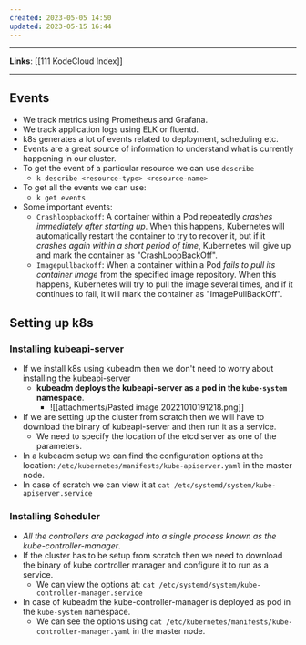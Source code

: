 ```yaml
---
created: 2023-05-05 14:50
updated: 2023-05-15 16:44
---
```

---
**Links**: [[111 KodeCloud Index]]

---
## Events
- We track metrics using Prometheus and Grafana.
- We track application logs using ELK or fluentd.
- k8s generates a lot of events related to deployment, scheduling etc.
- Events are a great source of information to understand what is currently happening in our cluster.
- To get the event of a particular resource we can use `describe`
	- `k describe <resource-type> <resource-name>`
- To get all the events we can use:
	- `k get events`
- Some important events:
	- `Crashloopbackoff`: A container within a Pod repeatedly *crashes immediately after starting up*. When this happens, Kubernetes will automatically restart the container to try to recover it, but if it *crashes again within a short period of time*, Kubernetes will give up and mark the container as "CrashLoopBackOff".
	- `Imagepullbackoff`: When a container within a Pod *fails to pull its container image* from the specified image repository. When this happens, Kubernetes will try to pull the image several times, and if it continues to fail, it will mark the container as "ImagePullBackOff".

## Setting up k8s
### Installing kubeapi-server
- If we install k8s using kubeadm then we don't need to worry about installing the kubeapi-server 
	- **kubeadm deploys the kubeapi-server as a pod in the `kube-system` namespace**.
		- ![[attachments/Pasted image 20221010191218.png]]
- If we are setting up the cluster from scratch then we will have to download the binary of kubeapi-server and then run it as a service.
	- We need to specify the location of the etcd server as one of the parameters.
- In a kubeadm setup we can find the configuration options at the location: `/etc/kubernetes/manifests/kube-apiserver.yaml` in the master node.
- In case of scratch we can view it at `cat /etc/systemd/system/kube-apiserver.service`

### Installing Scheduler
- *All the controllers are packaged into a single process known as the kube-controller-manager*.
- If the cluster has to be setup from scratch then we need to download the binary of kube controller manager and configure it to run as a service.
	- We can view the options at: `cat /etc/systemd/system/kube-controller-manager.service`
- In case of kubeadm the kube-controller-manager is deployed as pod in the `kube-system` namespace.
	- We can see the options using `cat /etc/kubernetes/manifests/kube-controller-manager.yaml` in the master node.